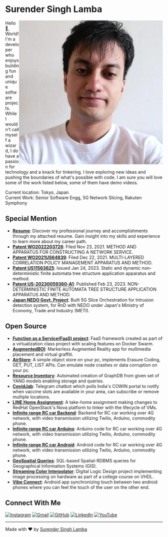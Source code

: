 # Surender Singh Lamba

<div style="float: right;">
    <img src="assets/profile.jpeg" alt="Profile Picture">
</div>

Hello 👋, World!  
I'm a developer who enjoys building fun and unique software projects. While I wouldn't call myself a wizard, I do have a passion for technology and a knack for tinkering. I love exploring new ideas and pushing the boundaries of what's possible with code. I am sure you will love some of the work listed below, some of them have demo videos.

Current location: Tokyo, Japan  
Current Work: Senior Software Engg, 5G Network Slicing, Rakuten Symphony

## Special Mention

- **[Resume](https://github.com/surender7522/surender7522/blob/8a1afb8d0ea3140a2d3680a1059ab8ae2ec6d0c7/TechnicalResume-may23.pdf)**: Discover my professional journey and accomplishments through my attached resume. Gain insight into my skills and experience to learn more about my career path.
- **[Patent WO2022203726](https://worldwide.espacenet.com/publicationDetails/biblio?FT=D&date=20220929&DB=EPODOC&locale=en_EP&CC=WO&NR=2022203726A1&KC=A1&ND=5#)**: Filed Nov 23, 2021. METHOD AND APPARATUS FOR CONSTRUCTING A NETWORK SERVICE.
- **[Patent WO2021US64839](https://worldwide.espacenet.com/publicationDetails/biblio?FT=D&date=20230126&DB=EPODOC&locale=en_EP&CC=WO&NR=2023003588A1&KC=A1&ND=5)**: Filed Dec 22, 2021. MULTI-LAYERED CORRELATION POLICY MANAGEMENT APPARATUS AND METHOD.
- **[Patent US11563625](https://image-ppubs.uspto.gov/dirsearch-public/print/downloadPdf/11563625)**: Issued Jan 24, 2023. Static and dynamic non-deterministic finite automata tree structure application apparatus and method.
- **[Patent US-20230059360-A1](https://image-ppubs.uspto.gov/dirsearch-public/print/downloadPdf/20230059360)**: Published Feb 23, 2023. NON-DETERMINISTIC FINITE AUTOMATA TREE STRUCTURE APPLICATION APPARATUS AND METHOD.
- **[Japan NEDO Govt. Project](https://corp.mobile.rakuten.co.jp/innovation/technology/network-slice-orchestration/?l-id=corp_top_network-slice-orchestration)**: Built 5G Slice Orchestration for Intrusion detection system, for RnD with NEDO under Japan's Ministry of Economy, Trade and Industry (METI).

## Open Source

- **[Function as a Service(FaaS) project](https://github.com/surender7522/IITBFaaS)**: FaaS framework created as part of a virtualization class project with scaling features on Docker Swarm.
- **[AugmentedBOI](https://github.com/surender7522/augmentedBOI)**: Markerless Augmented Reality app for multimedia placement and virtual graffiti.
- **[AirStore](https://github.com/surender7522/AirStore)**: A simple object store on your pc, implements Erasure Coding, GET, PUT, LIST APIs. Can emulate node crashes or data corruption on your pc.
- **[Resource Inventory](https://github.com/surender7522/ResourceInventory)**: Automated creation of GraphDB from given set of YANG models enabling storage and queries.
- **[CovidJab](https://github.com/surender7522/covidjab)**: Telegram chatbot which polls India's COWIN portal to notify when vaccine slots are available in your area, can subscribe or remove multiple locations.
- **[LINE Home Assignment](https://github.com/surender7522/LineAssignment)**: A take-home assignment making changes to RedHat OpenStack's Nova platform to tinker with the lifecycle of VMs.
- **[Infinite range RC car Backend](https://github.com/surender7522/planetrc-backend)**: Backend for RC car working over 4G network, with video transmission utilizing Twilio, Arduino, commodity phone.
- **[Infinite range RC car Arduino](https://github.com/surender7522/planetrc-arduino)**: Arduino code for RC car working over 4G network, with video transmission utilizing Twilio, Arduino, commodity phone.
- **[Infinite range RC car Android](https://github.com/surender7522/planetrc-android)**: Android code for RC car working over 4G network, with video transmission utilizing Twilio, Arduino, commodity phone.
- **[GeoSpatial Queries](https://github.com/surender7522/GeoSpatialQueries)**: SQL-based Spatial-RDBMS queries for Geographical Information Systems (GIS).
- **[Streaming Color Interpolator](https://github.com/surender7522/StreamingColorInterpolator)**: Digital Logic Design project implementing image processing on hardware as part of a college course on VHDL.
- **[Vibe Connect](https://github.com/surender7522/VibeConnect)**: Android app synchronizing touch between two android phones where you can feel the touch of the user on the other end.

## Connect With Me

[![Instagram](https://img.icons8.com/doodle/40/000000/instagram-new--v2.png)](https://www.instagram.com/surender.alexios)
[![Gmail](https://img.icons8.com/doodle/40/000000/gmail-new.png)](mailto:sslamba10@gmail.com)
[![GitHub](https://img.icons8.com/doodle/40/000000/github--v1.png)](https://github.com/surender7522)
[![LinkedIn](https://img.icons8.com/doodle/40/000000/linkedin--v2.png)](https://www.linkedin.com/in/surender-singh-lamba-260069a6/)
[![YouTube](https://img.icons8.com/doodle/40/000000/youtube--v2.png)](https://www.youtube.com/@SurenderSinghLamba)

---

Made with ❤️ by [Surender Singh Lamba](https://github.com/surender7522)
